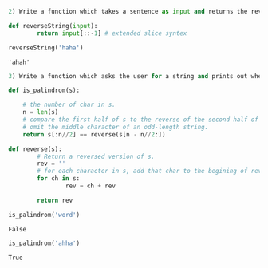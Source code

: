 

```python
2) Write a function which takes a sentence as input and returns the reverse order of the words. ie "these are words" --> "words are these". Bonus: Capitalize the the first letter of the first word and end the returned string with the same punctuation as the input string. ie "these are words!" --> "Words are these!"
```


```python
def reverseString(input):
        return input[::-1] # extended slice syntex 
```


```python
reverseString('haha')
```




    'ahah'




```python
3) Write a function which asks the user for a string and prints out whether the string is a palindrome or not
```


```python
def is_palindrom(s):

    # the number of char in s.
    n = len(s)
    # compare the first half of s to the reverse of the second half of s
    # omit the middle character of an odd-length string. 
    return s[:n//2] == reverse(s[n - n//2:])

def reverse(s):
        # Return a reversed version of s.
        rev = ''
        # for each character in s, add that char to the begining of rev.
        for ch in s:
                rev = ch + rev

        return rev
```


```python
is_palindrom('word')
```




    False




```python
is_palindrom('ahha')
```




    True




```python

```


```python

```


```python

```


```python

```


```python

```


```python

```
